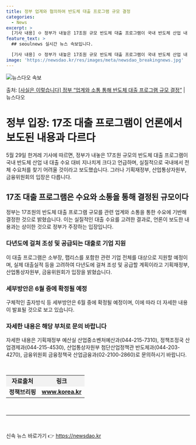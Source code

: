 ```yaml
---
title: 정부 업계와 협의하여 반도체 대출 프로그램 규모 결정
categories:
  - News
excerpt: >
  [기사 내용] ㅇ 정부가 내놓은 17조원 규모 반도체 대출 프로그램이 국내 반도체 산업 내 대출 수요 대비 …
feature_text: >
  ## seoulnews 실시간 뉴스 속보입니다.

  [기사 내용] ㅇ 정부가 내놓은 17조원 규모 반도체 대출 프로그램이 국내 반도체 산업 내 대출 수요 대비 …
image: 'https://newsdao.kr/res/images/meta/newsdao_breakingnews.jpg'
---
```


![뉴스다오 속보](https://newsdao.kr/res/images/meta/newsdao_breakingnews.jpg)

<p>출처: <a href="https://newsdao.kr/3974" rel="dofollow">[사실은 이렇습니다] 정부 “업계와 소통 통해 반도체 대출 프로그램 규모 결정”</a> | 뉴스다오</p>

<h1>정부 입장: 17조 대출 프로그램이 언론에서 보도된 내용과 다르다</h1>
<p data-ke-size="size16">5월 29일 한겨레 기사에 따르면, 정부가 내놓은 17조원 규모의 반도체 대출 프로그램이 국내 반도체 산업 내 대출 수요 대비 지나치게 크다고 언급하며, 실질적으로 국내에서 전체 수요처를 찾기 어려울 것이라고 보도했습니다. 그러나 기획재정부, 산업통상자원부, 금융위원회의 입장은 다릅니다.</p>

<h2>17조 대출 프로그램은 수요와 소통을 통해 결정된 규모이다</h2>
<p data-ke-size="size16">정부는 17조원의 반도체 대출 프로그램 규모를 관련 업계와 소통을 통한 수요에 기반해 결정한 것으로 밝혔습니다. 이는 실질적인 대출 수요를 고려한 결과로, 언론이 보도한 내용과는 상이한 것으로 정부가 주장하는 입장입니다.</p>

<h3>다년도에 걸쳐 조성 및 공급되는 대출로 기업 지원</h3>
<p data-ke-size="size16">이 대출 프로그램은 소부장, 팹리스를 포함한 관련 기업 전체를 대상으로 지원할 예정이며, 실제 대출실적 등을 고려하여 다년도에 걸쳐 조성 및 공급할 계획이라고 기획재정부, 산업통상자원부, 금융위원회가 입장을 밝혔습니다.</p>

<h3>세부방안은 6월 중에 확정될 예정</h3>
<p data-ke-size="size16">구체적인 출자방식 등 세부방안은 6월 중에 확정될 예정이며, 이에 따라 더 자세한 내용이 발표될 것으로 보고 있습니다.</p>

<h3>자세한 내용은 해당 부처로 문의 바랍니다</h3>
<p data-ke-size="size16">자세한 내용은 기획재정부 예산실 산업중소벤처예산과(044-215-7310), 정책조정국 산업경제과(044-215-4530), 산업통상자원부 첨단산업정책관 반도체과(044-203-4270), 금융위원회 금융정책국 산업금융과(02-2100-2860)로 문의하시기 바랍니다.</p>
<p data-ke-size="size16">&nbsp;</p>
<table>
	<tbody>
		<tr>
			<td style="text-align: center; background-color: #f2f2f2; height: 17px;"><b>자료출처</b></td>
			<td style="text-align: center; background-color: #f2f2f2; height: 17px;"><b>링크</b></td>
		</tr>
		<tr>
			<td style="text-align: center; height: 17px;"><b>정책브리핑</b></td>
			<td style="text-align: center; height: 17px;"><b><a href="https://newsdao.kr/3974">www.korea.kr</a></b></td>
		</tr>
	</tbody>
</table>
<p data-ke-size="size16">&nbsp;</p>
<hr>
<p data-ke-size="size16">&nbsp;</p> 

신속 뉴스 바로가기 👉 <a href="https://newsdao.kr" rel="dofollow">https://newsdao.kr</a>


